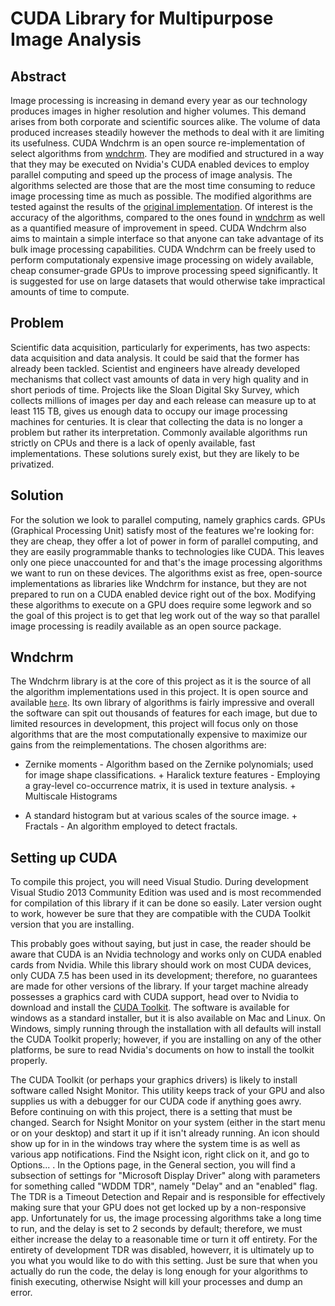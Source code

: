 # CUDA Library for Multipurpose Image Analysis

## Abstract

Image processing is increasing in demand every year as our technology produces
images in higher resolution and higher volumes. This demand arises from both
corporate and scientific sources alike. The volume of data produced increases
steadily however the methods to deal with it are limiting its usefulness. CUDA
Wndchrm is an open source re-implementation of select algorithms from
[wndchrm][]. They are modified and structured in a way that they may be
executed on Nvidia's CUDA enabled devices to employ parallel computing and
speed up the process of image analysis. The algorithms selected are those that
are the most time consuming to reduce image processing time as much as
possible. The modified algorithms are tested against the results of the
[original implementation][wndchrm].
Of interest is the accuracy of the algorithms, compared to the ones found in
[wndchrm][] as
well as a quantified measure of improvement in speed. CUDA Wndchrm also aims to
maintain a simple interface so that anyone can take advantage of its bulk image
processing capabilities. CUDA Wndchrm can be freely used to perform
computationaly expensive image processing on widely available, cheap
consumer-grade GPUs to improve processing speed significantly. It is suggested
for use on large datasets that would otherwise take impractical amounts of time
to compute. 

## Problem

Scientific data acquisition, particularly for experiments, has two aspects:
data acquisition and data analysis. It could be said that the former has
already been tackled. Scientist and engineers have already developed mechanisms
that collect vast amounts of data in very high quality and in short periods of
time. Projects like the Sloan Digital Sky Survey, which collects millions of
images per day and each release can measure up to at least 115 TB, gives us
enough data to occupy our image processing machines for centuries. It is clear
that collecting the data is no longer a problem but rather its interpretation.
Commonly available algorithms run strictly on CPUs and there is a lack of
openly available, fast implementations. These solutions surely exist, but they
are likely to be privatized. 

## Solution

For the solution we look to parallel computing, namely graphics cards. GPUs
(Graphical Processing Unit) satisfy most of the features we're looking for:
they are cheap, they offer a lot of power in form of parallel computing, and
they are easily programmable thanks to technologies like CUDA. This leaves only
one piece unaccounted for and that's the image processing algorithms we want to
run on these devices. The algorithms exist as free, open-source implementations
as libraries like Wndchrm for instance, but they are not prepared to run on a
CUDA enabled device right out of the box. Modifying these algorithms to execute
on a GPU does require some legwork and so the goal of this project is to get
that leg work out of the way so that parallel image processing is readily
available as an open source package.

## Wndchrm

The Wndchrm library is at the core of this project as it is the source of all
the algorithm implementations used in this project. It is open source and
available [`here`][wndchrm]. Its
own library of algorithms is fairly impressive and overall the software can
spit out thousands of features for each image, but due to limited resources in
development, this project will focus only on those algorithms that are the most
computationally expensive to maximize our gains from the reimplementations. The
chosen algorithms are:

+ Zernike moments - Algorithm based on the Zernike polynomials; used for image
shape classifications.  + Haralick texture features - Employing a gray-level
co-occurrence matrix, it is used in texture analysis.  + Multiscale Histograms
- A standard histogram but at various scales of the source image.  + Fractals -
  An algorithm employed to detect fractals.

## Setting up CUDA

To compile this project, you will need Visual Studio. During development Visual
Studio 2013 Community Edition was used and is most recommended for compilation
of this library if it can be done so easily. Later version ought to work,
however be sure that they are compatible with the CUDA Toolkit version that you
are installing.

This probably goes without saying, but just in case, the reader should be aware
that CUDA is an Nvidia technology and works only on CUDA enabled cards from
Nvidia. While this library should work on most CUDA devices, only CUDA 7.5 has
been used in its development; therefore, no guarantees are made for other
versions of the library.  If your target machine already possesses a graphics
card with CUDA support, head over to Nvidia to download and install the [CUDA
Toolkit](https://developer.nvidia.com/cuda-downloads). The software is
available for windows as a standard installer, but it is also available on Mac
and Linux. On Windows, simply running through the installation with all
defaults will install the CUDA Toolkit properly; however, if you are installing
on any of the other platforms, be sure to read Nvidia's documents on how to
install the toolkit properly.

The CUDA Toolkit (or perhaps your graphics drivers) is likely to install
software called Nsight Monitor. This utility keeps track of your GPU and also
supplies us with a debugger for our CUDA code if anything goes awry. Before
continuing on with this project, there is a setting that must be changed.
Search for Nsight Monitor on your system (either in the start menu or on your
desktop) and start it up if it isn't already running. An icon should show up
for in in the windows tray where the system time is as well as various app
notifications. Find the Nsight icon, right click on it, and go to Options... .
In the Options page, in the General section, you will find a subsection of
settings for "Microsoft Display Driver" along with parameters for something
called "WDDM TDR", namely "Delay" and an "enabled" flag. The TDR is a Timeout
Detection and Repair and is responsible for effectively making sure that your
GPU does not get locked up by a non-responsive app. Unfortunately for us, the
image processing algorithms take a long time to run, and the delay is set to 2
seconds by default; therefore, we must either increase the delay to a
reasonable time or turn it off entirety. For the entirety of development TDR
was disabled, howeverr, it is ultimately up to you what you would like to do
with this setting. Just be sure that when you actually do run the code, the
delay is long enough for your algorithms to finish executing, otherwise Nsight
will kill your processes and dump an error.

[wndchrm]: http://scfbm.biomedcentral.com/articles/10.1186/1751-0473-3-13 "Wndchrm"
